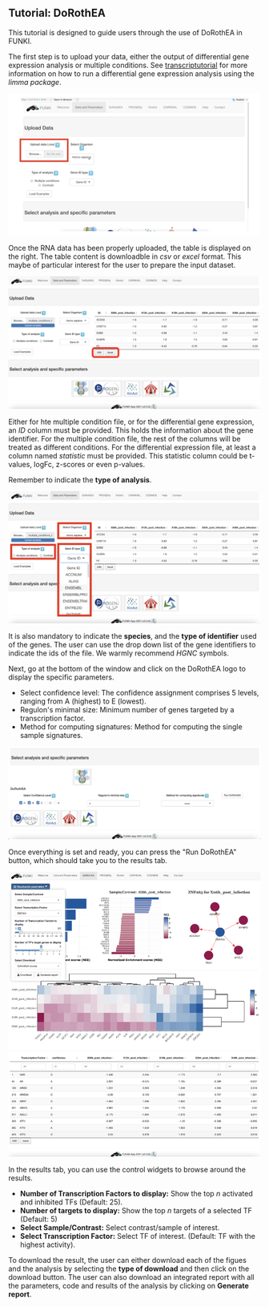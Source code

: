 ## Tutorial: DoRothEA

This tutorial is designed to guide users through the use of DoRothEA in FUNKI.

The first step is to upload your data, either the output of differential gene expression analysis or multiple conditions.
See [transcriptutorial](https://github.com/saezlab/transcriptutorial) for more information on how to run a differential gene expression analysis using the _limma package_.

![](scs/01_upload_expression.001.png)

Once the RNA data has been properly uploaded, the table is displayed on the right.
The table content is downloadble in _csv_ or _excel_ format.
This maybe of particular interest for the user to prepare the input dataset.

![](scs/02_display_table.002.png)

Either for hte multiple condition file, or for the differential gene expression, an _ID_ column must be provided.
This holds the information about the gene identifier.
For the multiple condition file, the rest of the columns will be treated as different conditions.
For the differential expression file, at least a column named _statistic_ must be provided.
This statistic column could be t-values, logFc, z-scores or even p-values.

Remember to indicate the **type of analysis**.

![](scs/03_gene_id.002.png)

It is also mandatory to indicate the **species**, and the **type of identifier** used of the genes.
The user can use the drop down list of the gene identifiers to indicate the ids of the file.
We warmly recommend _HGNC_ symbols.

Next, go at the bottom of the window and click on the DoRothEA logo to display the specific parameters.

* Select confidence level: The confidence assignment comprises 5 levels, ranging from A (highest) to E (lowest).
* Regulon's minimal size: Minimum number of genes targeted by a transcription factor.
* Method for computing signatures: Method for computing the single sample signatures.

![](scs/04_dorothea_logo.001.png)

Once everything is set and ready, 
you can press the "Run DoRothEA" button, 
which should take you to the results tab.

![](scs/05_running_dorothea.001.png)

In the results tab, you can use the control widgets to browse around the results.

* **Number of Transcription Factors to display:** Show the top *n* activated and inhibited TFs (Default: 25).
* **Number of targets to display:** Show the top *n* targets of a selected TF (Default: 5) 
* **Select Sample/Contrast:** Select contrast/sample of interest.
* **Select Transcription Factor:** Select TF of interest. (Default: TF with the highest activity).

To download the result, the user can either download each of the figues and the analysis by selecting the **type of download** and then click on the download button.
The user can also download an integrated report with all the parameters, code and results of the analysis by clicking on **Generate report**.
